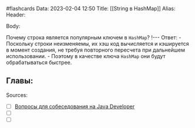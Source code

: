 #flashcards
Data: 2023-02-04 12:50
Title: [[String в HashMap]]
Alias:
Header:




Body:


Почему строка является популярным ключем в `HashMap`?
!---
Ответ:
	- Поскольку строки неизменяемы, их хэш код вычисляется и кэшируется в момент создания, не требуя повторного пересчета при дальнейшем использовании. 
	- Поэтому в качестве ключа `HashMap` они будут обрабатываться быстрее.
<!--SR:!2023-03-14,3,250-->




Главы:
-


Sources:
- [ ] [Вопросы для собеседования на Java Developer](https://github.com/enhorse/java-interview/blob/master/README.md#%D0%9E%D0%9E%D0%9F)
- [ ] []()
- [ ] []()
